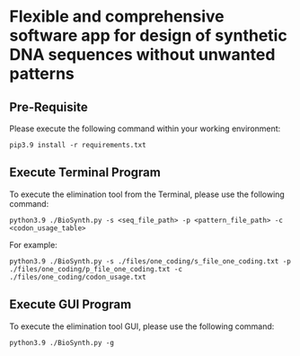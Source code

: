 # Flexible and comprehensive software app for design of synthetic DNA sequences without unwanted patterns

## Pre-Requisite

Please execute the following command within your working environment:

```
pip3.9 install -r requirements.txt
```

## Execute Terminal Program

To execute the elimination tool from the Terminal, please use the following command:

```
python3.9 ./BioSynth.py -s <seq_file_path> -p <pattern_file_path> -c <codon_usage_table>
```

For example:

```
python3.9 ./BioSynth.py -s ./files/one_coding/s_file_one_coding.txt -p ./files/one_coding/p_file_one_coding.txt -c ./files/one_coding/codon_usage.txt
```

## Execute GUI Program

To execute the elimination tool GUI, please use the following command:

```
python3.9 ./BioSynth.py -g
```

